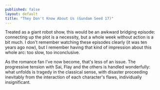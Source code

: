 ```yaml
---
published: false
layout: default
title: "They Don't Know About Us (Gundam Seed 17)"
---
```

Treated as a giant robot show, this would be an awkward bridging episode: connecting up the plot is a necessity, but a whole week without action is a bit much. I don't remember watching these episodes clearly (it was ten years ago now), but I remember having that kind of impression about this whole arc: too slow, too inconclusive.

As the romance fan I've now become, that's less of an issue. The progressive tension with Sai, Flay and the others is handled wonderfully: what unfolds is tragedy in the classical sense, with disaster proceeding inevitably from the interaction of each character's flaws, individually insignificant.
